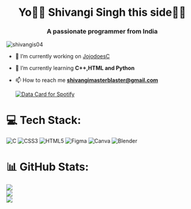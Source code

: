 
<h1 align="center">Yo🥷🏼 Shivangi Singh this side😮‍💨</h1>
<h3 align="center">A passionate programmer from India</h3>

<p align="left"> <img src="https://komarev.com/ghpvc/?username=shivangis04&label=Profile%20views&color=0e75b6&style=flat" alt="shivangis04" /> </p>

- 🔭 I’m currently working on [JojodoesC](https://github.com/ShivangiS04/JojodoesC)

- 🌱 I’m currently learning **C++,HTML and Python**

- 📫 How to reach me **shivangimasterblaster@gmail.com**




  
  
  
  
  
  
  
  
  
  
  
  
  
  <a href="https://www.data-card-for-spotify.com/card?user_id=d8hvew5b2sky6oexjrwviqmgc">
  <img src="https://www.data-card-for-spotify.com/api/card?user_id=d8hvew5b2sky6oexjrwviqmgc&hide_top_artists=true&hide_top_tracks=true&hide_recents=1" alt="Data Card for Spotify">
</a>  




  
  








# 💻 Tech Stack:
![C](https://img.shields.io/badge/c-%2300599C.svg?style=for-the-badge&logo=c&logoColor=white) ![CSS3](https://img.shields.io/badge/css3-%231572B6.svg?style=for-the-badge&logo=css3&logoColor=white) ![HTML5](https://img.shields.io/badge/html5-%23E34F26.svg?style=for-the-badge&logo=html5&logoColor=white) 	![Figma](https://img.shields.io/badge/figma-%23F24E1E.svg?style=for-the-badge&logo=figma&logoColor=white) ![Canva](https://img.shields.io/badge/Canva-%2300C4CC.svg?style=for-the-badge&logo=Canva&logoColor=white) ![Blender](https://img.shields.io/badge/blender-%23F5792A.svg?style=for-the-badge&logo=blender&logoColor=white)
# 📊 GitHub Stats:
![](https://github-readme-stats.vercel.app/api?username=ShivangiS04&theme=dark&hide_border=false&include_all_commits=false&count_private=false)<br/>
![](https://github-readme-streak-stats.herokuapp.com/?user=ShivangiS04&theme=dark&hide_border=false)<br/>
![](https://github-readme-stats.vercel.app/api/top-langs/?username=ShivangiS04&theme=dark&hide_border=false&include_all_commits=false&count_private=false&layout=compact)


